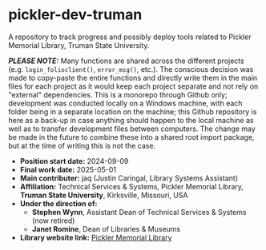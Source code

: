 # pickler-dev-truman
A repository to track progress and possibly deploy tools related to Pickler Memorial Library, Truman State University.

***PLEASE NOTE:*** Many functions are shared across the different projects (e.g. `login_folioclient()`, `error_msg()`, etc.).
The conscious decision was made to copy-paste the entire functions and directly write them in the main files for each project
as it would keep each project separate and not rely on "external" dependencies. This is a monorepo through Github only;
development was conducted locally on a Windows machine, with each folder being in a separate location on the machine; this
Github repository is here as a back-up in case anything should happen to the local machine as well as to transfer development
files between computers. The change may be made in the future to combine these into a shared root import package, but at the
time of writing this is not the case.

- **Position start date:** 2024-09-09
- **Final work date:** 2025-05-01
- **Main contributer:** jaq (Justin Caringal, Library Systems Assistant)
- **Affiliation:** Technical Services & Systems, Pickler Memorial Library, **Truman State University**, Kirksville, Missouri, USA
- **Under the direction of:**
  - **Stephen Wynn**, Assistant Dean of Technical Services & Systems (now retired)
  - **Janet Romine**, Dean of Libraries & Museums
- **Library website link:** [Pickler Memorial Library](https://library.truman.edu)

